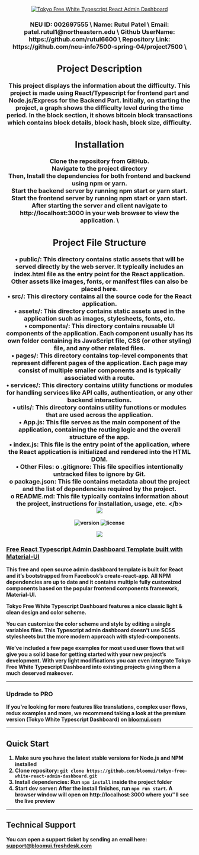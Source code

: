 <p align="center">
    <a href="https://bloomui.com" title="BloomUI.com">
        <img src="https://bloomui.s3.us-east-2.amazonaws.com/tokyo-logo.png" alt="Tokyo Free White Typescript React Admin Dashboard">
    </a>
</p>
<h3 align="center">
    <b>
          NEU ID: 002697555 \
          Name: Rutul Patel \
          Email: patel.rutul1@northeastern.edu \
          Github UserName: https://github.com/rutul6600 \
          Repository Link: https://github.com/neu-info7500-spring-04/project7500 \

## Project Description
This project displays the information about the difficulty. This project is made using React/Typescript for frontend part and Node.js/Express for the Backend Part. Initially, on starting the project, a graph shows the difficulty level during the time period. In the block section, it shows bitcoin block transactions which contains block details, block hash, block size, difficulty.



## Installation
Clone the repository from GitHub. \
Navigate to the project directory \
Then, Install the dependencies for both frontend and backend using npm or yarn. \
Start the backend server by running npm start or yarn start. \
Start the frontend server by running npm start or yarn start. \
After starting the server and client navigate to http://localhost:3000 in your web browser to view the application. \



## Project File Structure
•	public/: This directory contains static assets that will be served directly by the web server. It typically includes an index.html file as the entry point for the React application. Other assets like images, fonts, or manifest files can also be placed here. \
•	src/: This directory contains all the source code for the React application. \
•	assets/: This directory contains static assets used in the application such as images, stylesheets, fonts, etc. \
•	components/: This directory contains reusable UI components of the application. Each component usually has its own folder containing its JavaScript file, CSS (or other styling) file, and any other related files. \
•	pages/: This directory contains top-level components that represent different pages of the application. Each page may consist of multiple smaller components and is typically associated with a route. \
•	services/: This directory contains utility functions or modules for handling services like API calls, authentication, or any other backend interactions. \
•	utils/: This directory contains utility functions or modules that are used across the application. \
•	App.js: This file serves as the main component of the application, containing the routing logic and the overall structure of the app. \
•	index.js: This file is the entry point of the application, where the React application is initialized and rendered into the HTML DOM. \
•	Other Files: 
  o	.gitignore: This file specifies intentionally untracked files to ignore by Git. \
  o	package.json: This file contains metadata about the project and the list of dependencies required by the project. \
  o	README.md: This file typically contains information about the project, instructions for installation, usage, etc. \</b>
    <br>
    <a href="https://twitter.com/intent/tweet?url=https://bloomui.com&text=I like this React admin dashboard">
        <img src="https://img.shields.io/twitter/url/http/shields.io.svg?style=social" />
    </a>
</h3>
<div align="center">

![version](https://img.shields.io/badge/version-2.0.0-blue.svg)
![license](https://img.shields.io/badge/license-MIT-blue.svg)

<a href="https://bloomui.com/product/tokyo-free-white-react-typescript-material-ui-admin-dashboard/"><img src="https://bloomui.s3.us-east-2.amazonaws.com/tokyo-free-white-react-typescript-material-ui-admin-dashboard.jpg" /></a>
</div>

<a href="https://bloomui.com/product/tokyo-free-white-react-typescript-material-ui-admin-dashboard/"><h3>Free React Typescript Admin Dashboard Template built with Material-UI</h3></a>
<p>
    This free and open source admin dashboard template is built for React and it’s bootstrapped from Facebook’s create-react-app. All NPM dependencies are up to date and it contains multiple fully customized components based on the popular frontend components framework, Material-UI.
</p>
<p>
Tokyo Free White Typescript Dashboard features a nice classic light & clean design and color scheme.
</p>
<p>
You can customize the color scheme and style by editing a single variables files. This Typescript admin dashboard doesn’t use SCSS stylesheets but the more modern approach with styled-components.
</p>
<p>
We’ve included a few page examples for most used user flows that will give you a solid base for getting started with your new project’s development. With very light modifications you can even integrate Tokyo Free White Typescript Dashboard into existing projects giving them a much deserved makeover.
</p>

---
<h3>Updrade to PRO</h3>

<p>If you're looking for more features like translations, complex user flows, redux examples and more,  we recommend taking a look at the premium version (Tokyo White Typescript Dashboard) on <a href="https://bloomui.com">bloomui.com</a></p>

---

<h2>
    Quick Start
</h2>
<ol>
    <li>Make sure you have the latest stable versions for Node.js and NPM installed</li>
    <li>Clone repository: <code>git clone https://github.com/bloomui/tokyo-free-white-react-admin-dashboard.git</code></li>
    <li>Install dependencies: Run <code>npm install</code> inside the project folder</li>
    <li>Start dev server: After the install finishes, run <code>npm run start</code>. A browser window will open on http://localhost:3000 where you''ll see the live preview</li>
</ol>

---

<h2>
    Technical Support
</h2>
<p>
    You can open a support ticket by sending an email here: <a href="mailto:support@bloomui.freshdesk.com" title="Open Support Ticket">
        support@bloomui.freshdesk.com
    </a>
</p>
